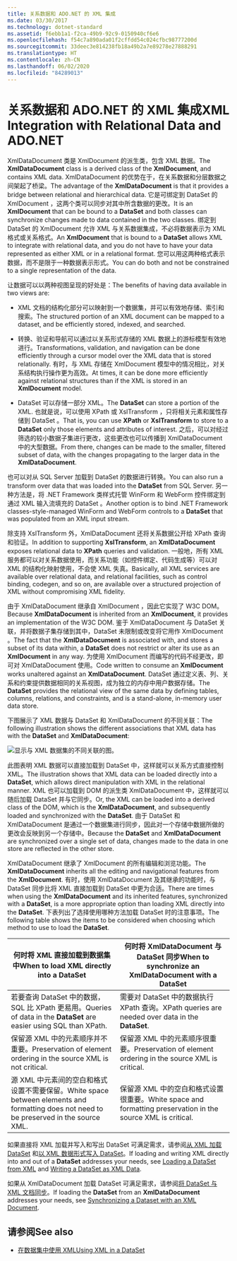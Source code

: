 ```yaml
---
title: 关系数据和 ADO.NET 的 XML 集成
ms.date: 03/30/2017
ms.technology: dotnet-standard
ms.assetid: f6ebb1a1-f2ca-49b9-92c9-0150940cf6e6
ms.openlocfilehash: f54c7a890ada01f2cffdd54c024cfbc98777200d
ms.sourcegitcommit: 33deec3e814238fb18a49b2a7e89278e27888291
ms.translationtype: HT
ms.contentlocale: zh-CN
ms.lasthandoff: 06/02/2020
ms.locfileid: "84289013"
---
```

# <a name="xml-integration-with-relational-data-and-adonet"></a><span data-ttu-id="4c4af-102">关系数据和 ADO.NET 的 XML 集成</span><span class="sxs-lookup"><span data-stu-id="4c4af-102">XML Integration with Relational Data and ADO.NET</span></span>
<span data-ttu-id="4c4af-103">XmlDataDocument  类是 XmlDocument  的派生类，包含 XML 数据。</span><span class="sxs-lookup"><span data-stu-id="4c4af-103">The **XmlDataDocument** class is a derived class of the **XmlDocument**, and contains XML data.</span></span> <span data-ttu-id="4c4af-104">XmlDataDocument  的优势在于，在关系数据和分层数据之间架起了桥梁。</span><span class="sxs-lookup"><span data-stu-id="4c4af-104">The advantage of the **XmlDataDocument** is that it provides a bridge between relational and hierarchical data.</span></span> <span data-ttu-id="4c4af-105">它是可绑定到 DataSet  的 XmlDocument  ，这两个类可以同步对其中所含数据的更改。</span><span class="sxs-lookup"><span data-stu-id="4c4af-105">It is an **XmlDocument** that can be bound to a **DataSet** and both classes can synchronize changes made to data contained in the two classes.</span></span> <span data-ttu-id="4c4af-106">绑定到 DataSet  的 XmlDocument  允许 XML 与关系数据集成，不必将数据表示为 XML 格式或关系格式。</span><span class="sxs-lookup"><span data-stu-id="4c4af-106">An **XmlDocument** that is bound to a **DataSet** allows XML to integrate with relational data, and you do not have to have your data represented as either XML or in a relational format.</span></span> <span data-ttu-id="4c4af-107">您可以用这两种格式表示数据，而不是限于一种数据表示形式。</span><span class="sxs-lookup"><span data-stu-id="4c4af-107">You can do both and not be constrained to a single representation of the data.</span></span>  
  
 <span data-ttu-id="4c4af-108">让数据可以以两种视图呈现的好处是：</span><span class="sxs-lookup"><span data-stu-id="4c4af-108">The benefits of having data available in two views are:</span></span>  
  
- <span data-ttu-id="4c4af-109">XML 文档的结构化部分可以映射到一个数据集，并可以有效地存储、索引和搜索。</span><span class="sxs-lookup"><span data-stu-id="4c4af-109">The structured portion of an XML document can be mapped to a dataset, and be efficiently stored, indexed, and searched.</span></span>  
  
- <span data-ttu-id="4c4af-110">转换、验证和导航可以通过以关系形式存储的 XML 数据上的游标模型有效地进行。</span><span class="sxs-lookup"><span data-stu-id="4c4af-110">Transformations, validation, and navigation can be done efficiently through a cursor model over the XML data that is stored relationally.</span></span> <span data-ttu-id="4c4af-111">有时，与 XML 存储在 XmlDocument  模型中的情况相比，对关系结构执行操作更为高效。</span><span class="sxs-lookup"><span data-stu-id="4c4af-111">At times, it can be done more efficiently against relational structures than if the XML is stored in an **XmlDocument** model.</span></span>  
  
- <span data-ttu-id="4c4af-112">DataSet  可以存储一部分 XML。</span><span class="sxs-lookup"><span data-stu-id="4c4af-112">The **DataSet** can store a portion of the XML.</span></span> <span data-ttu-id="4c4af-113">也就是说，可以使用 XPath  或 XslTransform  ，只将相关元素和属性存储到 DataSet  。</span><span class="sxs-lookup"><span data-stu-id="4c4af-113">That is, you can use **XPath** or **XslTransform** to store to a **DataSet** only those elements and attributes of interest.</span></span> <span data-ttu-id="4c4af-114">之后，可以对经过筛选的较小数据子集进行更改，这些更改也可以传播到 XmlDataDocument  中的大型数据。</span><span class="sxs-lookup"><span data-stu-id="4c4af-114">From there, changes can be made to the smaller, filtered subset of data, with the changes propagating to the larger data in the **XmlDataDocument**.</span></span>  
  
 <span data-ttu-id="4c4af-115">也可以对从 SQL Server 加载到 DataSet  的数据进行转换。</span><span class="sxs-lookup"><span data-stu-id="4c4af-115">You can also run a transform over data that was loaded into the **DataSet** from SQL Server.</span></span> <span data-ttu-id="4c4af-116">另一种方法是，将 .NET Framework 类样式托管 WinForm 和 WebForm 控件绑定到通过 XML 输入流填充的 DataSet  。</span><span class="sxs-lookup"><span data-stu-id="4c4af-116">Another option is to bind .NET Framework classes-style-managed WinForm and WebForm controls to a **DataSet** that was populated from an XML input stream.</span></span>  
  
 <span data-ttu-id="4c4af-117">除支持 XslTransform  外，XmlDataDocument  还将关系数据公开给 XPath  查询和验证。</span><span class="sxs-lookup"><span data-stu-id="4c4af-117">In addition to supporting **XslTransform**, an **XmlDataDocument** exposes relational data to **XPath** queries and validation.</span></span>  <span data-ttu-id="4c4af-118">一般地，所有 XML 服务都可以对关系数据使用，而关系功能（如控件绑定、代码生成等）可以对 XML 的结构化映射使用，不会使 XML 失真。</span><span class="sxs-lookup"><span data-stu-id="4c4af-118">Basically, all XML services are available over relational data, and relational facilities, such as control binding, codegen, and so on, are available over a structured projection of XML without compromising XML fidelity.</span></span>  
  
 <span data-ttu-id="4c4af-119">由于 XmlDataDocument  继承自 XmlDocument  ，因此它实现了 W3C DOM。</span><span class="sxs-lookup"><span data-stu-id="4c4af-119">Because **XmlDataDocument** is inherited from an **XmlDocument**, it provides an implementation of the W3C DOM.</span></span> <span data-ttu-id="4c4af-120">鉴于 XmlDataDocument  与 DataSet  关联，并将数据子集存储到其中，DataSet 未限制或改变将它用作 XmlDocument  。</span><span class="sxs-lookup"><span data-stu-id="4c4af-120">The fact that the **XmlDataDocument** is associated with, and stores a subset of its data within, a **DataSet** does not restrict or alter its use as an **XmlDocument** in any way.</span></span> <span data-ttu-id="4c4af-121">为使用 XmlDocument  而编写的代码不经更改，即可对 XmlDataDocument  使用。</span><span class="sxs-lookup"><span data-stu-id="4c4af-121">Code written to consume an **XmlDocument** works unaltered against an **XmlDataDocument**.</span></span> <span data-ttu-id="4c4af-122">DataSet  通过定义表、列、关系和约束提供数据相同的关系视图，成为独立的内存中用户数据存储。</span><span class="sxs-lookup"><span data-stu-id="4c4af-122">The **DataSet** provides the relational view of the same data by defining tables, columns, relations, and constraints, and is a stand-alone, in-memory user data store.</span></span>  
  
 <span data-ttu-id="4c4af-123">下图展示了 XML 数据与 DataSet  和 XmlDataDocument  的不同关联：</span><span class="sxs-lookup"><span data-stu-id="4c4af-123">The following illustration shows the different associations that XML data has with the **DataSet** and **XmlDataDocument**:</span></span>
  
 ![显示与 XML 数据集的不同关联的图。](./media/xml-integration-with-relational-data-and-adonet/xml-integration-relational-data-adodotnet.gif)  
  
 <span data-ttu-id="4c4af-125">此图表明 XML 数据可以直接加载到 DataSet  中，这样就可以关系方式直接控制 XML。</span><span class="sxs-lookup"><span data-stu-id="4c4af-125">The illustration shows that XML data can be loaded directly into a **DataSet**, which allows direct manipulation with XML in the relational manner.</span></span> <span data-ttu-id="4c4af-126">XML 也可以加载到 DOM 的派生类 XmlDataDocument  中，这样就可以随后加载 DataSet  并与它同步。</span><span class="sxs-lookup"><span data-stu-id="4c4af-126">Or, the XML can be loaded into a derived class of the DOM, which is the **XmlDataDocument**, and subsequently loaded and synchronized with the **DataSet**.</span></span> <span data-ttu-id="4c4af-127">由于 DataSet  和 XmlDataDocument  是通过一个数据集进行同步，因此对一个存储中数据所做的更改会反映到另一个存储中。</span><span class="sxs-lookup"><span data-stu-id="4c4af-127">Because the **DataSet** and **XmlDataDocument** are synchronized over a single set of data, changes made to the data in one store are reflected in the other store.</span></span>  
  
 <span data-ttu-id="4c4af-128">XmlDataDocument  继承了 XmlDocument  的所有编辑和浏览功能。</span><span class="sxs-lookup"><span data-stu-id="4c4af-128">The **XmlDataDocument** inherits all the editing and navigational features from the **XmlDocument**.</span></span> <span data-ttu-id="4c4af-129">有时，使用 XmlDataDocument  及其继承的功能时，与 DataSet  同步比将 XML 直接加载到 DataSet  中更为合适。</span><span class="sxs-lookup"><span data-stu-id="4c4af-129">There are times when using the **XmlDataDocument** and its inherited features, synchronized with a **DataSet**, is a more appropriate option than loading XML directly into the **DataSet**.</span></span> <span data-ttu-id="4c4af-130">下表列出了选择使用哪种方法加载 DataSet  时的注意事项。</span><span class="sxs-lookup"><span data-stu-id="4c4af-130">The following table shows the items to be considered when choosing which method to use to load the **DataSet**.</span></span>  
  
|<span data-ttu-id="4c4af-131">何时将 XML 直接加载到数据集中</span><span class="sxs-lookup"><span data-stu-id="4c4af-131">When to load XML directly into a DataSet</span></span>|<span data-ttu-id="4c4af-132">何时将 XmlDataDocument 与 DataSet 同步</span><span class="sxs-lookup"><span data-stu-id="4c4af-132">When to synchronize an XmlDataDocument with a DataSet</span></span>|  
|----------------------------------------------|-----------------------------------------------------------|  
|<span data-ttu-id="4c4af-133">若要查询 DataSet  中的数据，SQL 比 XPath 更易用。</span><span class="sxs-lookup"><span data-stu-id="4c4af-133">Queries of data in the **DataSet** are easier using SQL than XPath.</span></span>|<span data-ttu-id="4c4af-134">需要对 DataSet  中的数据执行 XPath 查询。</span><span class="sxs-lookup"><span data-stu-id="4c4af-134">XPath queries are needed over data in the **DataSet**.</span></span>|  
|<span data-ttu-id="4c4af-135">保留源 XML 中的元素顺序并不重要。</span><span class="sxs-lookup"><span data-stu-id="4c4af-135">Preservation of element ordering in the source XML is not critical.</span></span>|<span data-ttu-id="4c4af-136">保留源 XML 中的元素顺序很重要。</span><span class="sxs-lookup"><span data-stu-id="4c4af-136">Preservation of element ordering in the source XML is critical.</span></span>|  
|<span data-ttu-id="4c4af-137">源 XML 中元素间的空白和格式设置不需要保留。</span><span class="sxs-lookup"><span data-stu-id="4c4af-137">White space between elements and formatting does not need to be preserved in the source XML.</span></span>|<span data-ttu-id="4c4af-138">保留源 XML 中的空白和格式设置很重要。</span><span class="sxs-lookup"><span data-stu-id="4c4af-138">White space and formatting preservation in the source XML is critical.</span></span>|  
  
 <span data-ttu-id="4c4af-139">如果直接将 XML 加载并写入和写出 DataSet  可满足需求，请参阅[从 XML 加载 DataSet](../../../framework/data/adonet/dataset-datatable-dataview/loading-a-dataset-from-xml.md) 和[以 XML 数据形式写入 DataSet](../../../framework/data/adonet/dataset-datatable-dataview/writing-dataset-contents-as-xml-data.md)。</span><span class="sxs-lookup"><span data-stu-id="4c4af-139">If loading and writing XML directly into and out of a **DataSet** addresses your needs, see [Loading a DataSet from XML](../../../framework/data/adonet/dataset-datatable-dataview/loading-a-dataset-from-xml.md) and [Writing a DataSet as XML Data](../../../framework/data/adonet/dataset-datatable-dataview/writing-dataset-contents-as-xml-data.md).</span></span>  
  
 <span data-ttu-id="4c4af-140">如果从 XmlDataDocument  加载 DataSet  可满足需求，请参阅[将 DataSet 与 XML 文档同步](../../../framework/data/adonet/dataset-datatable-dataview/dataset-and-xmldatadocument-synchronization.md)。</span><span class="sxs-lookup"><span data-stu-id="4c4af-140">If loading the **DataSet** from an **XmlDataDocument** addresses your needs, see [Synchronizing a Dataset with an XML Document](../../../framework/data/adonet/dataset-datatable-dataview/dataset-and-xmldatadocument-synchronization.md).</span></span>  
  
## <a name="see-also"></a><span data-ttu-id="4c4af-141">请参阅</span><span class="sxs-lookup"><span data-stu-id="4c4af-141">See also</span></span>

- [<span data-ttu-id="4c4af-142">在数据集中使用 XML</span><span class="sxs-lookup"><span data-stu-id="4c4af-142">Using XML in a DataSet</span></span>](../../../framework/data/adonet/dataset-datatable-dataview/using-xml-in-a-dataset.md)
